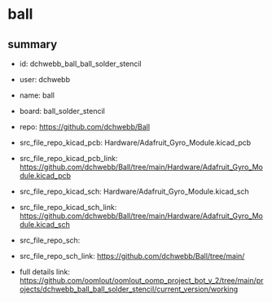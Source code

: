 # ball
 
## summary 
* id: dchwebb_ball_ball_solder_stencil
* user: dchwebb
* name: ball
* board: ball_solder_stencil
* repo: https://github.com/dchwebb/Ball
* src_file_repo_kicad_pcb: Hardware/Adafruit_Gyro_Module.kicad_pcb
* src_file_repo_kicad_pcb_link: https://github.com/dchwebb/Ball/tree/main/Hardware/Adafruit_Gyro_Module.kicad_pcb
* src_file_repo_kicad_sch: Hardware/Adafruit_Gyro_Module.kicad_sch
* src_file_repo_kicad_sch_link: https://github.com/dchwebb/Ball/tree/main/Hardware/Adafruit_Gyro_Module.kicad_sch

* src_file_repo_sch: 
* src_file_repo_sch_link: https://github.com/dchwebb/Ball/tree/main/
* full details link: https://github.com/oomlout/oomlout_oomp_project_bot_v_2/tree/main/projects/dchwebb_ball_ball_solder_stencil/current_version/working  






